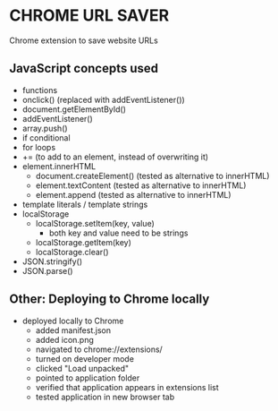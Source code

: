 # CHROME URL SAVER

Chrome extension to save website URLs

## JavaScript concepts used

- functions
- onclick() (replaced with addEventListener())
- document.getElementById()
- addEventListener()
- array.push()
- if conditional
- for loops
- += (to add to an element, instead of overwriting it)
- element.innerHTML
    - document.createElement() (tested as alternative to innerHTML)
    - element.textContent (tested as alternative to innerHTML)
    - element.append (tested as alternative to innerHTML)
- template literals / template strings
- localStorage
    - localStorage.setItem(key, value)
        - both key and value need to be strings
    - localStorage.getItem(key)
    - localStorage.clear()
- JSON.stringify()
- JSON.parse()

## Other: Deploying to Chrome locally

- deployed locally to Chrome
    - added manifest.json
    - added icon.png
    - navigated to chrome://extensions/
    - turned on developer mode
    - clicked "Load unpacked"
    - pointed to application folder
    - verified that application appears in extensions list
    - tested application in new browser tab